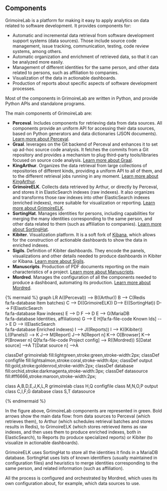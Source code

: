 ## Components

GrimoireLab is a platform for making it easy to apply analytics on data related to software development. It provides components for:

* Automatic and incremental data retrieval from software development support systems (data sources). Those include source code management, issue tracking, communication, testing, code review systems, among others.
* Automatic organization and enrichment of retrieved data, so that it can be analyzed more easily.
* Management of different identities for the same person, and other data related to persons, such as affiliation to companies.
* Visualization of the data in actionable dashboards.
* Production of reports about specific aspects of software development processes.

Most of the components in GrimoireLab are written in Python, and provide Python APIs and standalone programs.

The main components of GrimoireLab are:

* **Perceval**. Includes components for retrieving data from data sources. All components provide an uniform API for accessing their data sources, based on Python generators and data dictionaries (JSON documents). [Learn more about Perceval](/grimoirelab-tutorial/perceval/intro.html).
* **Graal**. leverages on the Git backend of Perceval and enhances it to set up ad-hoc source code analysis. It fetches the commits from a Git repository and provides a mechanism to plug third-party tools/libraries focused on source code analysis. [Learn more about Graal](/grimoirelab-tutorial/graal/intro.html).
* **KingArthur**. Organizes the data retrieval from large collections of repositories of different kinds, providing a uniform API to all of them, and to the different retrieval jobs running in any moment. [Learn more about KingArthur](/grimoirelab-tutorial/basics/scenarios.html#arthur-orchestrating-data-retrieval).
* **GrimoireELK**. Collects data retrieved by Arthur, or directly by Perceval, and stores it in ElasticSearch indexes (raw indexes). It also organizes and transforms those raw indexes into other ElasticSearch indexes (enriched indexes), more suitable for visualization or reporting. [Learn more about GrimoireELK](/grimoirelab-tutorial/gelk/intro.html).
* **SortingHat**. Manages identities for persons, including capabilities for merging the many identities corresponding to the same person, and other data related to them (such as affiliation to companies). [Learn more about SortingHat](/grimoirelab-tutorial/sortinghat/data.html).
* **Kibiter**. Visualization platform. It is a soft fork of [Kibana](https://www.elastic.co/products/kibana), which allows for the construction of actionable dashboards to show the data in enriched indexes.
* **Sigils**. Definition of Kibiter dashboards. They encode the panels, visualizations and other details needed to produce dashboards in Kibiter or Kibana.  [Learn more about Sigils](https://github.com/chaoss/grimoirelab-sigils).
* **Manuscripts**. Production of PDF documents reporting on the main characteristics of a project. [Learn more about Manuscripts](/grimoirelab-tutorial/manuscripts/first.html).
* **Mordred**. Manages the configuration of all the components needed to produce a dashboard, automating its production. [Learn more about Mordred](/grimoirelab-tutorial/basics/scenarios.html).

{% mermaid %}
graph LR
    A((Perceval)) --> B((Arthur))
    B --> C(Redis<br/>fa:fa-database Item batches)
    C --> D((GrimoireELK))
    D--> E((SortingHat))
    D--> F(ElasticSearch<br/>fa:fa-database Raw indexes)
    E --> D
    F --> D
    E --> G(MariaDB <br/>fa:fa-database Identities, affiliations)
    G --> E
    H[fa:fa-file-code Known Ids] --> E
    D --> I(ElasticSearch<br/>fa:fa-database Enriched indexes)
    I --> J((Reports))
    I --> K((Kibiter))
    L((Panels)) --> K
    J--> M[Report]
    J--> N[Report n]
    K--> O[Browser]
    K--> P[Browser n]
    Q[fa:fa-file-code Project config] --> R((Mordred))
    S[Datat source] -->A
    T[Datat source n] -->A

classDef grimoirelab fill:lightgreen,stroke:green,stroke-width:2px;
classDef configfile fill:lightsalmon,stroke:coral,stroke-width:4px;
classDef output fill:gold,stroke:goldenrod,stroke-width:2px;
classDef database fill:orchid,stroke:darkmagenta,stroke-width:3px;
classDef datasource fill:#ff6666,stroke:maroon,stroke-width:2px;

class A,B,D,E,J,K,L,R grimoirelab
class H,Q configfile
class M,N,O,P output
class C,I,F,G database
class S,T datasource


{% endmermaid %}

In the figure above, GrimoireLab components are represented in green. Bold arrows show the main data flow: from data sources to Perceval (which retrieves them), to Arthur (which schedules retrieval batches and stores results in Redis), to GrimoireELK (which stores retrieved items as raw indexes, and then uses them to produce enriched indexes, both in ElasticSearch), to Reports (to produce specialized reports) or Kibiter (to visualize in actionable dashboards).

GrimoireELK uses SortingHat to store all the identities it finds in a MariaDB database. SortingHat uses lists of known identifiers (usually maintained in configuration files) and heuristics to merge identities corresponding to the same person, and related information (such as affiliation).

All the process is configured and orchestrated by Mordred, which uses its own configuration about, for example, which data sources to use.
